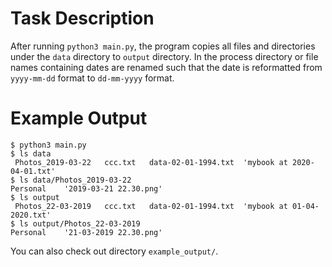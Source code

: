 # Task Description

After running `python3 main.py`, the program copies all files and directories under the `data` directory to `output` directory. 
In the process directory or file names containing dates are renamed such that the date is reformatted from `yyyy-mm-dd` format to `dd-mm-yyyy` format.

# Example Output

```
$ python3 main.py
$ ls data
 Photos_2019-03-22   ccc.txt   data-02-01-1994.txt  'mybook at 2020-04-01.txt'
$ ls data/Photos_2019-03-22
Personal    '2019-03-21 22.30.png'
$ ls output
 Photos_22-03-2019   ccc.txt   data-02-01-1994.txt  'mybook at 01-04-2020.txt'
$ ls output/Photos_22-03-2019
Personal    '21-03-2019 22.30.png'
```

You can also check out directory `example_output/`.